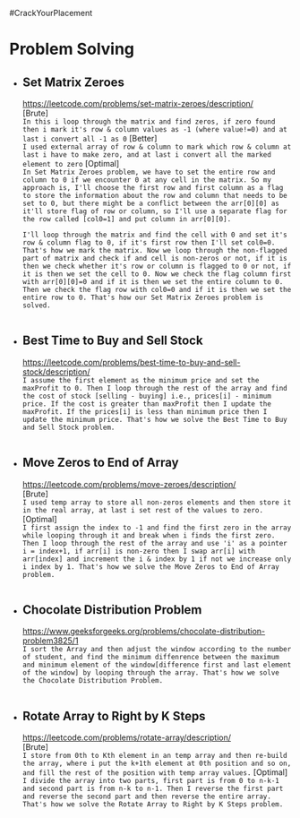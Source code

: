 #CrackYourPlacement

# Problem Solving

- ## Set Matrix Zeroes
    https://leetcode.com/problems/set-matrix-zeroes/description/ \
    [Brute] \
    ```In this i loop through the matrix and find zeros, if zero found then i mark it's row & column values as -1 (where value!=0) and at last i convert all -1 as 0```
    [Better] \
    ```I used external array of row & column to mark which row & column at last i have to make zero, and at last i convert all the marked element to zero```
    [Optimal] \
    ```In Set Matrix Zeroes problem, we have to set the entire row and column to 0 if we encounter 0 at any cell in the matrix. So my approach is, I'll choose the first row and first column as a flag to store the information about the row and column that needs to be set to 0, but there might be a conflict between the arr[0][0] as it'll store flag of row or column, so I'll use a separate flag for the row called [col0=1] and put column in arr[0][0].```
    
    ```I'll loop through the matrix and find the cell with 0 and set it's row & column flag to 0, if it's first row then I'll set col0=0. That's how we mark the matrix. Now we loop through the non-flagged part of matrix and check if and cell is non-zeros or not, if it is then we check whether it's row or column is flagged to 0 or not, if it is then we set the cell to 0. Now we check the flag column first with arr[0][0]=0 and if it is then we set the entire column to 0. Then we check the flag row with col0=0 and if it is then we set the entire row to 0. That's how our Set Matrix Zeroes problem is solved.```
    ```
- ## Best Time to Buy and Sell Stock
    https://leetcode.com/problems/best-time-to-buy-and-sell-stock/description/ \
    ```I assume the first element as the minimum price and set the maxProfit to 0. Then I loop through the rest of the array and find the cost of stock [selling - buying] i.e., prices[i] - minimum price. If the cost is greater than maxProfit then I update the maxProfit. If the prices[i] is less than minimum price then I update the minimum price. That's how we solve the Best Time to Buy and Sell Stock problem.```
    ```
- ## Move Zeros to End of Array
    https://leetcode.com/problems/move-zeroes/description/ \
    [Brute] \
    ```I used temp array to store all non-zeros elements and then store it in the real array, at last i set rest of the values to zero.```
    [Optimal] \
    ```I first assign the index to -1 and find the first zero in the array while looping through it and break when i finds the first zero. Then I loop through the rest of the array and use 'i' as a pointer i = index+1, if arr[i] is non-zero then I swap arr[i] with arr[index] and increment the i & index by 1 if not we increase only i index by 1. That's how we solve the Move Zeros to End of Array problem.```
    ```
- ## Chocolate Distribution Problem
    https://www.geeksforgeeks.org/problems/chocolate-distribution-problem3825/1 \
    ```I sort the Array and then adjust the window according to the number of student, and find the minimum diffenrence between the maximum and minimum element of the window[difference first and last element of the window] by looping through the array. That's how we solve the Chocolate Distribution Problem.```
    ```
- ## Rotate Array to Right by K Steps
    https://leetcode.com/problems/rotate-array/description/ \
    [Brute] \
    ```I store from 0th to Kth element in an temp array and then re-build the array, where i put the k+1th element at 0th position and so on, and fill the rest of the position with temp array values.```
    [Optimal] \
    ```I divide the array into two parts, first part is from 0 to n-k-1 and second part is from n-k to n-1. Then I reverse the first part and reverse the second part and then reverse the entire array. That's how we solve the Rotate Array to Right by K Steps problem.```